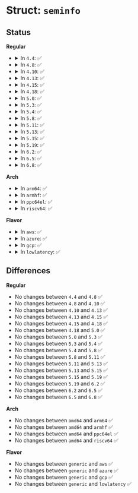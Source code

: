 # Struct: <code>seminfo</code>

## Status
<b>Regular</b>
<ul>
<li>
<details>
<summary>In <code>4.4</code>: ✅</summary>

```c
struct seminfo {
    int semmap;
    int semmni;
    int semmns;
    int semmnu;
    int semmsl;
    int semopm;
    int semume;
    int semusz;
    int semvmx;
    int semaem;
};
```
</details>
</li>
<li>
<details>
<summary>In <code>4.8</code>: ✅</summary>

```c
struct seminfo {
    int semmap;
    int semmni;
    int semmns;
    int semmnu;
    int semmsl;
    int semopm;
    int semume;
    int semusz;
    int semvmx;
    int semaem;
};
```
</details>
</li>
<li>
<details>
<summary>In <code>4.10</code>: ✅</summary>

```c
struct seminfo {
    int semmap;
    int semmni;
    int semmns;
    int semmnu;
    int semmsl;
    int semopm;
    int semume;
    int semusz;
    int semvmx;
    int semaem;
};
```
</details>
</li>
<li>
<details>
<summary>In <code>4.13</code>: ✅</summary>

```c
struct seminfo {
    int semmap;
    int semmni;
    int semmns;
    int semmnu;
    int semmsl;
    int semopm;
    int semume;
    int semusz;
    int semvmx;
    int semaem;
};
```
</details>
</li>
<li>
<details>
<summary>In <code>4.15</code>: ✅</summary>

```c
struct seminfo {
    int semmap;
    int semmni;
    int semmns;
    int semmnu;
    int semmsl;
    int semopm;
    int semume;
    int semusz;
    int semvmx;
    int semaem;
};
```
</details>
</li>
<li>
<details>
<summary>In <code>4.18</code>: ✅</summary>

```c
struct seminfo {
    int semmap;
    int semmni;
    int semmns;
    int semmnu;
    int semmsl;
    int semopm;
    int semume;
    int semusz;
    int semvmx;
    int semaem;
};
```
</details>
</li>
<li>
<details>
<summary>In <code>5.0</code>: ✅</summary>

```c
struct seminfo {
    int semmap;
    int semmni;
    int semmns;
    int semmnu;
    int semmsl;
    int semopm;
    int semume;
    int semusz;
    int semvmx;
    int semaem;
};
```
</details>
</li>
<li>
<details>
<summary>In <code>5.3</code>: ✅</summary>

```c
struct seminfo {
    int semmap;
    int semmni;
    int semmns;
    int semmnu;
    int semmsl;
    int semopm;
    int semume;
    int semusz;
    int semvmx;
    int semaem;
};
```
</details>
</li>
<li>
<details>
<summary>In <code>5.4</code>: ✅</summary>

```c
struct seminfo {
    int semmap;
    int semmni;
    int semmns;
    int semmnu;
    int semmsl;
    int semopm;
    int semume;
    int semusz;
    int semvmx;
    int semaem;
};
```
</details>
</li>
<li>
<details>
<summary>In <code>5.8</code>: ✅</summary>

```c
struct seminfo {
    int semmap;
    int semmni;
    int semmns;
    int semmnu;
    int semmsl;
    int semopm;
    int semume;
    int semusz;
    int semvmx;
    int semaem;
};
```
</details>
</li>
<li>
<details>
<summary>In <code>5.11</code>: ✅</summary>

```c
struct seminfo {
    int semmap;
    int semmni;
    int semmns;
    int semmnu;
    int semmsl;
    int semopm;
    int semume;
    int semusz;
    int semvmx;
    int semaem;
};
```
</details>
</li>
<li>
<details>
<summary>In <code>5.13</code>: ✅</summary>

```c
struct seminfo {
    int semmap;
    int semmni;
    int semmns;
    int semmnu;
    int semmsl;
    int semopm;
    int semume;
    int semusz;
    int semvmx;
    int semaem;
};
```
</details>
</li>
<li>
<details>
<summary>In <code>5.15</code>: ✅</summary>

```c
struct seminfo {
    int semmap;
    int semmni;
    int semmns;
    int semmnu;
    int semmsl;
    int semopm;
    int semume;
    int semusz;
    int semvmx;
    int semaem;
};
```
</details>
</li>
<li>
<details>
<summary>In <code>5.19</code>: ✅</summary>

```c
struct seminfo {
    int semmap;
    int semmni;
    int semmns;
    int semmnu;
    int semmsl;
    int semopm;
    int semume;
    int semusz;
    int semvmx;
    int semaem;
};
```
</details>
</li>
<li>
<details>
<summary>In <code>6.2</code>: ✅</summary>

```c
struct seminfo {
    int semmap;
    int semmni;
    int semmns;
    int semmnu;
    int semmsl;
    int semopm;
    int semume;
    int semusz;
    int semvmx;
    int semaem;
};
```
</details>
</li>
<li>
<details>
<summary>In <code>6.5</code>: ✅</summary>

```c
struct seminfo {
    int semmap;
    int semmni;
    int semmns;
    int semmnu;
    int semmsl;
    int semopm;
    int semume;
    int semusz;
    int semvmx;
    int semaem;
};
```
</details>
</li>
<li>
<details>
<summary>In <code>6.8</code>: ✅</summary>

```c
struct seminfo {
    int semmap;
    int semmni;
    int semmns;
    int semmnu;
    int semmsl;
    int semopm;
    int semume;
    int semusz;
    int semvmx;
    int semaem;
};
```
</details>
</li>
</ul>
<b>Arch</b>
<ul>
<li>
<details>
<summary>In <code>arm64</code>: ✅</summary>

```c
struct seminfo {
    int semmap;
    int semmni;
    int semmns;
    int semmnu;
    int semmsl;
    int semopm;
    int semume;
    int semusz;
    int semvmx;
    int semaem;
};
```
</details>
</li>
<li>
<details>
<summary>In <code>armhf</code>: ✅</summary>

```c
struct seminfo {
    int semmap;
    int semmni;
    int semmns;
    int semmnu;
    int semmsl;
    int semopm;
    int semume;
    int semusz;
    int semvmx;
    int semaem;
};
```
</details>
</li>
<li>
<details>
<summary>In <code>ppc64el</code>: ✅</summary>

```c
struct seminfo {
    int semmap;
    int semmni;
    int semmns;
    int semmnu;
    int semmsl;
    int semopm;
    int semume;
    int semusz;
    int semvmx;
    int semaem;
};
```
</details>
</li>
<li>
<details>
<summary>In <code>riscv64</code>: ✅</summary>

```c
struct seminfo {
    int semmap;
    int semmni;
    int semmns;
    int semmnu;
    int semmsl;
    int semopm;
    int semume;
    int semusz;
    int semvmx;
    int semaem;
};
```
</details>
</li>
</ul>
<b>Flavor</b>
<ul>
<li>
<details>
<summary>In <code>aws</code>: ✅</summary>

```c
struct seminfo {
    int semmap;
    int semmni;
    int semmns;
    int semmnu;
    int semmsl;
    int semopm;
    int semume;
    int semusz;
    int semvmx;
    int semaem;
};
```
</details>
</li>
<li>
<details>
<summary>In <code>azure</code>: ✅</summary>

```c
struct seminfo {
    int semmap;
    int semmni;
    int semmns;
    int semmnu;
    int semmsl;
    int semopm;
    int semume;
    int semusz;
    int semvmx;
    int semaem;
};
```
</details>
</li>
<li>
<details>
<summary>In <code>gcp</code>: ✅</summary>

```c
struct seminfo {
    int semmap;
    int semmni;
    int semmns;
    int semmnu;
    int semmsl;
    int semopm;
    int semume;
    int semusz;
    int semvmx;
    int semaem;
};
```
</details>
</li>
<li>
<details>
<summary>In <code>lowlatency</code>: ✅</summary>

```c
struct seminfo {
    int semmap;
    int semmni;
    int semmns;
    int semmnu;
    int semmsl;
    int semopm;
    int semume;
    int semusz;
    int semvmx;
    int semaem;
};
```
</details>
</li>
</ul>

## Differences
<b>Regular</b>
<ul>
<li>
No changes between <code>4.4</code> and <code>4.8</code> ✅
</li>
<li>
No changes between <code>4.8</code> and <code>4.10</code> ✅
</li>
<li>
No changes between <code>4.10</code> and <code>4.13</code> ✅
</li>
<li>
No changes between <code>4.13</code> and <code>4.15</code> ✅
</li>
<li>
No changes between <code>4.15</code> and <code>4.18</code> ✅
</li>
<li>
No changes between <code>4.18</code> and <code>5.0</code> ✅
</li>
<li>
No changes between <code>5.0</code> and <code>5.3</code> ✅
</li>
<li>
No changes between <code>5.3</code> and <code>5.4</code> ✅
</li>
<li>
No changes between <code>5.4</code> and <code>5.8</code> ✅
</li>
<li>
No changes between <code>5.8</code> and <code>5.11</code> ✅
</li>
<li>
No changes between <code>5.11</code> and <code>5.13</code> ✅
</li>
<li>
No changes between <code>5.13</code> and <code>5.15</code> ✅
</li>
<li>
No changes between <code>5.15</code> and <code>5.19</code> ✅
</li>
<li>
No changes between <code>5.19</code> and <code>6.2</code> ✅
</li>
<li>
No changes between <code>6.2</code> and <code>6.5</code> ✅
</li>
<li>
No changes between <code>6.5</code> and <code>6.8</code> ✅
</li>
</ul>
<b>Arch</b>
<ul>
<li>
No changes between <code>amd64</code> and <code>arm64</code> ✅
</li>
<li>
No changes between <code>amd64</code> and <code>armhf</code> ✅
</li>
<li>
No changes between <code>amd64</code> and <code>ppc64el</code> ✅
</li>
<li>
No changes between <code>amd64</code> and <code>riscv64</code> ✅
</li>
</ul>
<b>Flavor</b>
<ul>
<li>
No changes between <code>generic</code> and <code>aws</code> ✅
</li>
<li>
No changes between <code>generic</code> and <code>azure</code> ✅
</li>
<li>
No changes between <code>generic</code> and <code>gcp</code> ✅
</li>
<li>
No changes between <code>generic</code> and <code>lowlatency</code> ✅
</li>
</ul>
